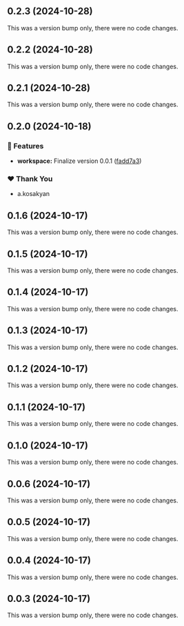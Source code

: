 ## 0.2.3 (2024-10-28)

This was a version bump only, there were no code changes.

## 0.2.2 (2024-10-28)

This was a version bump only, there were no code changes.

## 0.2.1 (2024-10-28)

This was a version bump only, there were no code changes.

## 0.2.0 (2024-10-18)

### 🚀 Features

- **workspace:** Finalize version 0.0.1 ([fadd7a3](https://github.com/diazoxide/nx/commit/fadd7a3))

### ❤️  Thank You

- a.kosakyan

## 0.1.6 (2024-10-17)

This was a version bump only, there were no code changes.

## 0.1.5 (2024-10-17)

This was a version bump only, there were no code changes.

## 0.1.4 (2024-10-17)

This was a version bump only, there were no code changes.

## 0.1.3 (2024-10-17)

This was a version bump only, there were no code changes.

## 0.1.2 (2024-10-17)

This was a version bump only, there were no code changes.

## 0.1.1 (2024-10-17)

This was a version bump only, there were no code changes.

## 0.1.0 (2024-10-17)

This was a version bump only, there were no code changes.

## 0.0.6 (2024-10-17)

This was a version bump only, there were no code changes.

## 0.0.5 (2024-10-17)

This was a version bump only, there were no code changes.

## 0.0.4 (2024-10-17)

This was a version bump only, there were no code changes.

## 0.0.3 (2024-10-17)

This was a version bump only, there were no code changes.